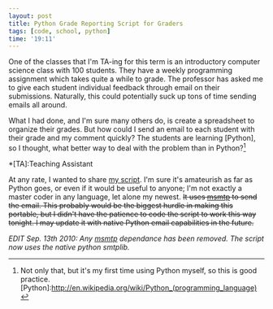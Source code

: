 ```yaml
---
layout: post
title: Python Grade Reporting Script for Graders
tags: [code, school, python]
time: '19:11'
---
```


One of the classes that I'm TA-ing for this term is an introductory computer science class with 100 students.  They have a weekly programming assignment which takes quite a while to grade.  The professor has asked me to give each student individual feedback through email on their submissions.  Naturally, this could potentially suck up tons of time sending emails all around.

What I had done, and I'm sure many others do, is create a spreadsheet to organize their grades.  But how could I send an email to each student with their grade and my comment quickly?  The students are learning [Python], so I thought, what better way to deal with the problem than in Python?[^1]

*[TA]:Teaching Assistant
[^1]: Not only that, but it's my first time using Python myself, so this is good practice.
[Python]:http://en.wikipedia.org/wiki/Python_(programming_language)

At any rate, I wanted to share [my script].  I'm sure it's amateurish as far as Python goes, or even if it would be useful to anyone; I'm not exactly a master coder in any language, let alone my newest.  <span style="text-decoration: line-through">It uses <a href="http://msmtp.sourceforge.net/">msmtp</a> to send the email.  This probably would be the biggest hurdle in making this portable, but I didn't have the patience to code the script to work this way tonight.  I may update it with native Python email capabilities in the future.</span>

_EDIT Sep. 13th 2010: Any [msmtp] dependance has been removed.  The script now uses the native python smtplib._

[my script]:http://code.the-graham.com/report_grades/tree/report_grades.py
[msmtp]:http://msmtp.sourceforge.net/

